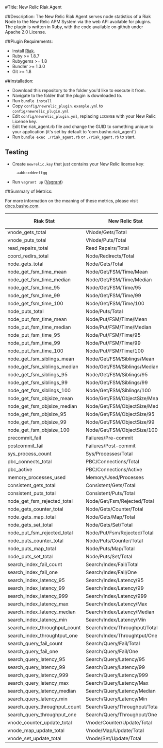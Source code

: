 #Title: New Relic Riak Agent

##Description:
The New Relic Riak Agent serves node statistics of a Riak Node to the New Relic APM System via the web API available for plugins. The plugin is written in Ruby, with the code available on github under Apache 2.0 License.

##Plugin Requirements:

   * Install [Riak](http://docs.basho.com/riak/latest/tutorials/installation/).
   * Ruby >= 1.8.7
   * Rubygems >= 1.8
   * Bundler >= 1.3.0
   * Git >= 1.8

##Installation:

   * Download this repository to the folder you'd like to execute it from.
   * Navigate to the folder that the plugin is downloaded to.
   * Run `bundle install`
   * Copy ```config/newrelic_plugin.example.yml``` to ```config/newrelic_plugin.yml```
   * Edit ```config/newrelic_plugin.yml```, replacing `LICENSE` with your New Relic License key.
   * Edit the riak_agent.rb file and change the GUID to something unique to your application (it's set by default to 'com.basho.riak_agent')
   * Run `bundle exec ./riak_agent.rb` or `./riak_agent.rb` to start.
 
## Testing

* Create ```newrelic.key``` that just contains your New Relic license key:

		aabbccddeeffgg

* Run ```vagrant up``` ([Vagrant](https://www.vagrantup.com/))

##Summary of Metrics:

For more information on the meaning of these metrics, please visit [docs.basho.com](http://docs.basho.com/riak/latest/ops/running/nodes/inspecting/).

| Riak Stat     | New Relic Stat | Unit of Measure |
| ------------ | ------------- | ------------ |
| vnode_gets_total | VNode/Gets/Total | Operations |
| vnode_puts_total | VNode/Puts/Total | Operations |
| read_repairs_total | Read Repairs/Total | Repairs |
| coord_redirs_total | Node/Redirects/Total | Redirects |
| node_gets_total | Node/Gets/Total | Operations |
| node_get_fsm_time_mean | Node/Get/FSM/Time/Mean | Microseconds |
| node_get_fsm_time_median | Node/Get/FSM/Time/Median | Microseconds |
| node_get_fsm_time_95 | Node/Get/FSM/Time/95 | Microseconds |
| node_get_fsm_time_99 | Node/Get/FSM/Time/99 | Microseconds |
| node_get_fsm_time_100 | Node/Get/FSM/Time/100 | Microseconds |
| node_puts_total | Node/Puts/Total | Operations |
| node_put_fsm_time_mean | Node/Put/FSM/Time/Mean | Microseconds |
| node_put_fsm_time_median | Node/Put/FSM/Time/Median | Microseconds |
| node_put_fsm_time_95 | Node/Put/FSM/Time/95 | Microseconds |
| node_put_fsm_time_99 | Node/Put/FSM/Time/99 | Microseconds |
| node_put_fsm_time_100 | Node/Put/FSM/Time/100 | Microseconds |
| node_get_fsm_siblings_mean | Node/Get/FSM/Siblings/Mean | Siblings |
| node_get_fsm_siblings_median | Node/Get/FSM/Siblings/Median | Siblings |
| node_get_fsm_siblings_95 | Node/Get/FSM/Siblings/95 | Siblings |
| node_get_fsm_siblings_99 | Node/Get/FSM/Siblings/99 | Siblings |
| node_get_fsm_siblings_100 | Node/Get/FSM/Siblings/100 | Siblings |
| node_get_fsm_objsize_mean | Node/Get/FSM/ObjectSize/Mean | Bytes |
| node_get_fsm_objsize_median | Node/Get/FSM/ObjectSize/Median | Bytes |
| node_get_fsm_objsize_95 | Node/Get/FSM/ObjectSize/95 | Bytes |
| node_get_fsm_objsize_99 | Node/Get/FSM/ObjectSize/99 | Bytes |
| node_get_fsm_objsize_100 | Node/Get/FSM/ObjectSize/100 | Bytes |
| precommit_fail | Failures/Pre-commit | Failures |
| postcommit_fail | Failures/Post-commit | Failures |
| sys_process_count | Sys/Processes/Total | Processes |
| pbc_connects_total | PBC/Connections/Total | Connections |
| pbc_active | PBC/Connections/Active | Connections |
| memory_processes_used | Memory/Used/Processes | Bytes |
| consistent_gets_total | Consistent/Gets/Total | Operations |
| consistent_puts_total | Consistent/Puts/Total | Operations |
| node_get_fsm_rejected_total | Node/Get/Fsm/Rejected/Total | Rejections |
| node_gets_counter_total | Node/Gets/Counter/Total | Operations |
| node_gets_map_total | Node/Gets/Map/Total | Operations |
| node_gets_set_total | Node/Gets/Set/Total | Operations |
| node_put_fsm_rejected_total | Node/Put/Fsm/Rejected/Total | Rejections |
| node_puts_counter_total | Node/Puts/Counter/Total | Operations |
| node_puts_map_total | Node/Puts/Map/Total | Operations |
| node_puts_set_total | Node/Puts/Set/Total | Operations |
| search_index_fail_count | Search/Index/Fail/Total | Failures |
| search_index_fail_one | Search/Index/Fail/One | Failures |
| search_index_latency_95 | Search/Index/Latency/95 | Microseconds |
| search_index_latency_99 | Search/Index/Latency/99 | Microseconds |
| search_index_latency_999 | Search/Index/Latency/999 | Microseconds |
| search_index_latency_max | Search/Index/Latency/Max | Microseconds |
| search_index_latency_median | Search/Index/Latency/Median | Microseconds |
| search_index_latency_min | Search/Index/Latency/Min | Microseconds |
| search_index_throughput_count | Search/Index/Throughput/Total | Operations |
| search_index_throughtput_one | Search/Index/Throughtput/One | Operations |
| search_query_fail_count | Search/Query/Fail/Total | Failures |
| search_query_fail_one | Search/Query/Fail/One | Failures |
| search_query_latency_95 | Search/Query/Latency/95 | Microseconds |
| search_query_latency_99 | Search/Query/Latency/99 | Microseconds |
| search_query_latency_999 | Search/Query/Latency/999 | Microseconds |
| search_query_latency_max | Search/Query/Latency/Max | Microseconds |
| search_query_latency_median | Search/Query/Latency/Median | Microseconds |
| search_query_latency_min | Search/Query/Latency/Min | Microseconds |
| search_query_throughput_count | Search/Query/Throughput/Total | Operations |
| search_query_throughput_one | Search/Query/Throughput/One | Operations |
| vnode_counter_update_total | Vnode/Counter/Update/Total | Operations |
| vnode_map_update_total | Vnode/Map/Update/Total | Operations |
| vnode_set_update_total | Vnode/Set/Update/Total | Operations |
